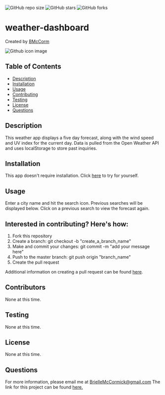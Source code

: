 ![GitHub repo size](https://img.shields.io/github/repo-size/BMcCorm/weather-dashboard)
![GitHub stars](https://img.shields.io/github/stars/BMcCorm/weather-dashboard?style=social)
![GitHub forks](https://img.shields.io/github/forks/BMcCorm/weather-dashboard?style=social)

# weather-dashboard
Created by [BMcCorm](https://github.com/BMcCorm) 

![Github icon image](https://avatars1.githubusercontent.com/u/64443618?v=4)

## Table of Contents
- [Description](#Description)
- [Installation](#Installation)
- [Usage](#Usage)
- [Contributing](#Contributors)
- [Testing](#Testing)
- [License](#License)
- [Questions](#Questions)

## Description
This weather app displays a five day forecast, along with the wind speed and UV index for the current day. Data is pulled from the Open Weather API and uses localStorage to store past inquiries. 

## Installation
This app doesn't require installation. Click [here](https://bmccorm.github.io/weather-dashboard/ ) to try for yourself.

## Usage
Enter a city name and hit the search icon. Previous searches will be displayed below. Click on a previous search to view the forecast again.

## Interested in contributing? Here's how:

1. Fork this repository
2. Create a branch: git checkout -b "create_a_branch_name"
3. Make and commit your changes: git commit -m "add your message here"
4. Push to the master branch: git push origin "branch_name"
5. Create the pull request

Additional information on creating a pull request can be found [here](https://help.github.com/en/github/collaborating-with-issues-and-pull-requests/creating-a-pull-request). 

## Contributors
None at this time.

## Testing
None at this time.

## License
None at this time.

## Questions
For more information, please email me at BrielleMcCormick@gmail.com
The link for this project can be found [here.](https://BMcCorm.github.io/weather-dashboard/)

